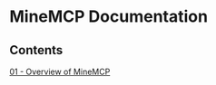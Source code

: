 
# MineMCP Documentation

## Contents

[01 - Overview of MineMCP](https://github.com/aeromechanic000/MineMCP/doc/01-overview.md)
